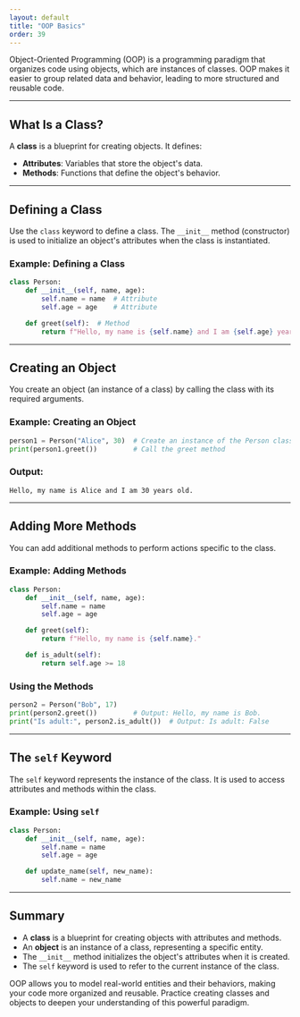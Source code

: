 ```yaml
---
layout: default
title: "OOP Basics"
order: 39
---
```


Object-Oriented Programming (OOP) is a programming paradigm that organizes code using objects, which are instances of classes. OOP makes it easier to group related data and behavior, leading to more structured and reusable code.

---

## What Is a Class?

A **class** is a blueprint for creating objects. It defines:
- **Attributes**: Variables that store the object's data.
- **Methods**: Functions that define the object's behavior.

---

## Defining a Class

Use the `class` keyword to define a class. The `__init__` method (constructor) is used to initialize an object's attributes when the class is instantiated.

### Example: Defining a Class

```python
class Person:
    def __init__(self, name, age):
        self.name = name  # Attribute
        self.age = age    # Attribute

    def greet(self):  # Method
        return f"Hello, my name is {self.name} and I am {self.age} years old."
```

---

## Creating an Object

You create an object (an instance of a class) by calling the class with its required arguments.

### Example: Creating an Object

```python
person1 = Person("Alice", 30)  # Create an instance of the Person class
print(person1.greet())         # Call the greet method
```

### Output:

```plaintext
Hello, my name is Alice and I am 30 years old.
```

---

## Adding More Methods

You can add additional methods to perform actions specific to the class.

### Example: Adding Methods

```python
class Person:
    def __init__(self, name, age):
        self.name = name
        self.age = age

    def greet(self):
        return f"Hello, my name is {self.name}."

    def is_adult(self):
        return self.age >= 18
```

### Using the Methods

```python
person2 = Person("Bob", 17)
print(person2.greet())         # Output: Hello, my name is Bob.
print("Is adult:", person2.is_adult())  # Output: Is adult: False
```

---

## The `self` Keyword

The `self` keyword represents the instance of the class. It is used to access attributes and methods within the class.

### Example: Using `self`

```python
class Person:
    def __init__(self, name, age):
        self.name = name
        self.age = age

    def update_name(self, new_name):
        self.name = new_name
```

---

## Summary

- A **class** is a blueprint for creating objects with attributes and methods.
- An **object** is an instance of a class, representing a specific entity.
- The `__init__` method initializes the object's attributes when it is created.
- The `self` keyword is used to refer to the current instance of the class.

OOP allows you to model real-world entities and their behaviors, making your code more organized and reusable. Practice creating classes and objects to deepen your understanding of this powerful paradigm.
